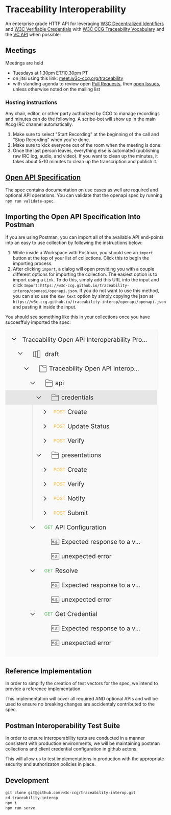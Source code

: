 # Traceability Interoperability

An enterprise grade HTTP API for leveraging [W3C Decentralized Identifiers](https://www.w3.org/TR/did-core/) and [W3C Verifiable Credentials](https://www.w3.org/TR/vc-data-model/) with [W3C CCG Traceability Vocabulary](https://w3c-ccg.github.io/traceability-vocab/) and the [VC API](https://w3c-ccg.github.io/vc-api/) when possible.

## Meetings

Meetings are held

- Tuesdays at 1.30pm ET/10.30pm PT
- on jitsi using this link: [meet.w3c-ccg.org/traceability](https://meet.w3c-ccg.org/traceability)
- with standing agenda to review open [Pull Requests](https://github.com/w3c-ccg/traceability-interop/pulls),
  then [open Issues](https://github.com/w3c-ccg/traceability-interop/issues), unless otherwise noted on the mailing list

### Hosting instructions

Any chair, editor, or other party authorized by CCG to manage recordings and
minutes can do the following. A scribe-bot will show up in the main #ccg IRC
channel automatically.

1. Make sure to select "Start Recording" at the beginning of the call and "Stop
   Recording" when you're done.
2. Make sure to kick everyone out of the room when the meeting is done.
3. Once the last person leaves, everything else is automated (publishing raw IRC
   log, audio, and video). If you want to clean up the minutes, it takes about
   5-10 minutes to clean up the transcription and publish it.

 
## [Open API Specification](https://w3c-ccg.github.io/traceability-interop/)

The spec contains documentation on use cases as well are required and optional API operations. You can validate that the openapi spec by running `npm run validate-spec`.

## Importing the Open API Specification Into Postman

If you are using Postman, you can import all of the available API end-points into an easy to use collection by following the instructions below:

1. While inside a Workspace with Postman, you should see an `import` button at the top of your list of collections. Click this to begin the importing process.
2. After clicking `import`, a dialog will open providing you with a couple different options for importing the collection. The easiest option is to import using a `Link`. To do this, simply add this URL into the input and click `Import`: `https://w3c-ccg.github.io/traceability-interop/openapi/openapi.json`. If you do not want to use this method, you can also use the `Raw text` option by simply copying the json at `https://w3c-ccg.github.io/traceability-interop/openapi/openapi.json` and pasting it inside the input.

You should see something like this in your collections once you have succesffuly imported the spec:

![Postman collection](./docs/imported-collection.png)
## Reference Implementation

In order to simplify the creation of test vectors for the spec, we intend to provide a reference implementation.

This implementation will cover all required AND optional APIs and will be used to ensure no breaking changes are accidentaly contributed to the spec.

## Postman Interoperability Test Suite

In order to ensure interoperability tests are conducted in a manner consistent with production environments, we will be maintaining postman collections and client credential configuration in github actons.

This will allow us to test implementations in production with the appropriate security and authorizaton policies in place.


## Development

```
git clone git@github.com:w3c-ccg/traceability-interop.git
cd traceability-interop
npm i
npm run serve
```